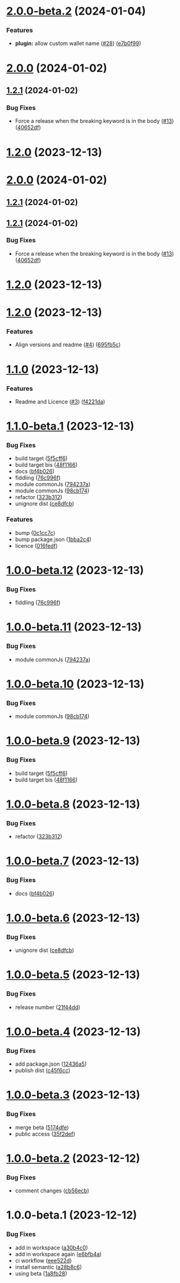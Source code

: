 # [2.0.0-beta.2](https://github.com/ChainSafe/cypress-polkadot-wallet/compare/v2.0.0-beta.1...v2.0.0-beta.2) (2024-01-04)


### Features

* **plugin:** allow custom wallet name ([#28](https://github.com/ChainSafe/cypress-polkadot-wallet/issues/28)) ([e7b0f99](https://github.com/ChainSafe/cypress-polkadot-wallet/commit/e7b0f99217b1cf2e17dca42449814afacc114da1))

# [2.0.0](https://github.com/ChainSafe/cypress-polkadot-wallet/compare/v1.2.1...v2.0.0) (2024-01-02)

## [1.2.1](https://github.com/ChainSafe/cypress-polkadot-wallet/compare/v1.2.0...v1.2.1) (2024-01-02)

### Bug Fixes

- Force a release when the breaking keyword is in the body ([#13](https://github.com/ChainSafe/cypress-polkadot-wallet/issues/13)) ([40652df](https://github.com/ChainSafe/cypress-polkadot-wallet/commit/40652df7f4cfb06e876cf37ef9720013e3b97f7b))

# [1.2.0](https://github.com/ChainSafe/cypress-polkadot-wallet/compare/v1.1.0...v1.2.0) (2023-12-13)

# [2.0.0](https://github.com/ChainSafe/cypress-polkadot-wallet/compare/v1.2.1...v2.0.0) (2024-01-02)

## [1.2.1](https://github.com/ChainSafe/cypress-polkadot-wallet/compare/v1.2.0...v1.2.1) (2024-01-02)

## [1.2.1](https://github.com/ChainSafe/cypress-polkadot-wallet/compare/v1.2.0...v1.2.1) (2024-01-02)

### Bug Fixes

- Force a release when the breaking keyword is in the body ([#13](https://github.com/ChainSafe/cypress-polkadot-wallet/issues/13)) ([40652df](https://github.com/ChainSafe/cypress-polkadot-wallet/commit/40652df7f4cfb06e876cf37ef9720013e3b97f7b))

# [1.2.0](https://github.com/ChainSafe/cypress-polkadot-wallet/compare/v1.1.0...v1.2.0) (2023-12-13)

# [1.2.0](https://github.com/ChainSafe/cypress-polkadot-wallet/compare/v1.1.0...v1.2.0) (2023-12-13)

### Features

- Align versions and readme ([#4](https://github.com/ChainSafe/cypress-polkadot-wallet/issues/4)) ([695fb5c](https://github.com/ChainSafe/cypress-polkadot-wallet/commit/695fb5c8762f0b4ce2e0212e5b7a35b1fd6a914a))

# [1.1.0](https://github.com/ChainSafe/cypress-polkadot-wallet/compare/v1.0.0...v1.1.0) (2023-12-13)

### Features

- Readme and Licence ([#3](https://github.com/ChainSafe/cypress-polkadot-wallet/issues/3)) ([f4221da](https://github.com/ChainSafe/cypress-polkadot-wallet/commit/f4221da7fde09ea3e9109d1eec23455c1a9ac287))

# [1.1.0-beta.1](https://github.com/ChainSafe/cypress-polkadot-wallet/compare/v1.0.0...v1.1.0-beta.1) (2023-12-13)

### Bug Fixes

- build target ([5f5cff6](https://github.com/ChainSafe/cypress-polkadot-wallet/commit/5f5cff6278f5b021a466d3f82ffb001010c3e936))
- build target bis ([48f1166](https://github.com/ChainSafe/cypress-polkadot-wallet/commit/48f11661b588c58d6970bb89affe3af255ee7a23))
- docs ([bf4b026](https://github.com/ChainSafe/cypress-polkadot-wallet/commit/bf4b02628b28b4299ebfbb4dcd8ebcde7f4276a6))
- fiddling ([76c996f](https://github.com/ChainSafe/cypress-polkadot-wallet/commit/76c996ff09ece4062d76a131224207bf005a3b79))
- module commonJs ([794237a](https://github.com/ChainSafe/cypress-polkadot-wallet/commit/794237ac7f1f74727910efc1a48beded4b42fbc3))
- module commonJs ([98cb174](https://github.com/ChainSafe/cypress-polkadot-wallet/commit/98cb174723e8a9eb4ca867f98b8c11449e7534b7))
- refactor ([323b312](https://github.com/ChainSafe/cypress-polkadot-wallet/commit/323b31202db131c33ccffbea03d9b03c510dbc37))
- unignore dist ([ce8dfcb](https://github.com/ChainSafe/cypress-polkadot-wallet/commit/ce8dfcbca1d39faf6df69ebd466d299d15c35cc9))

### Features

- bump ([0c1cc7c](https://github.com/ChainSafe/cypress-polkadot-wallet/commit/0c1cc7c848b001247d60346abb6d141d72a79e39))
- bump package.json ([1bba2c4](https://github.com/ChainSafe/cypress-polkadot-wallet/commit/1bba2c45548d66775e1e0cf820914fd7787ac0b5))
- licence ([016fedf](https://github.com/ChainSafe/cypress-polkadot-wallet/commit/016fedff2aa9bfdd58cef751c226f7c2bd7fe720))

# [1.0.0-beta.12](https://github.com/ChainSafe/cypress-polkadot-wallet/compare/v1.0.0-beta.11...v1.0.0-beta.12) (2023-12-13)

### Bug Fixes

- fiddling ([76c996f](https://github.com/ChainSafe/cypress-polkadot-wallet/commit/76c996ff09ece4062d76a131224207bf005a3b79))

# [1.0.0-beta.11](https://github.com/ChainSafe/cypress-polkadot-wallet/compare/v1.0.0-beta.10...v1.0.0-beta.11) (2023-12-13)

### Bug Fixes

- module commonJs ([794237a](https://github.com/ChainSafe/cypress-polkadot-wallet/commit/794237ac7f1f74727910efc1a48beded4b42fbc3))

# [1.0.0-beta.10](https://github.com/ChainSafe/cypress-polkadot-wallet/compare/v1.0.0-beta.9...v1.0.0-beta.10) (2023-12-13)

### Bug Fixes

- module commonJs ([98cb174](https://github.com/ChainSafe/cypress-polkadot-wallet/commit/98cb174723e8a9eb4ca867f98b8c11449e7534b7))

# [1.0.0-beta.9](https://github.com/ChainSafe/cypress-polkadot-wallet/compare/v1.0.0-beta.8...v1.0.0-beta.9) (2023-12-13)

### Bug Fixes

- build target ([5f5cff6](https://github.com/ChainSafe/cypress-polkadot-wallet/commit/5f5cff6278f5b021a466d3f82ffb001010c3e936))
- build target bis ([48f1166](https://github.com/ChainSafe/cypress-polkadot-wallet/commit/48f11661b588c58d6970bb89affe3af255ee7a23))

# [1.0.0-beta.8](https://github.com/ChainSafe/cypress-polkadot-wallet/compare/v1.0.0-beta.7...v1.0.0-beta.8) (2023-12-13)

### Bug Fixes

- refactor ([323b312](https://github.com/ChainSafe/cypress-polkadot-wallet/commit/323b31202db131c33ccffbea03d9b03c510dbc37))

# [1.0.0-beta.7](https://github.com/ChainSafe/cypress-polkadot-wallet/compare/v1.0.0-beta.6...v1.0.0-beta.7) (2023-12-13)

### Bug Fixes

- docs ([bf4b026](https://github.com/ChainSafe/cypress-polkadot-wallet/commit/bf4b02628b28b4299ebfbb4dcd8ebcde7f4276a6))

# [1.0.0-beta.6](https://github.com/ChainSafe/cypress-polkadot-wallet/compare/v1.0.0-beta.5...v1.0.0-beta.6) (2023-12-13)

### Bug Fixes

- unignore dist ([ce8dfcb](https://github.com/ChainSafe/cypress-polkadot-wallet/commit/ce8dfcbca1d39faf6df69ebd466d299d15c35cc9))

# [1.0.0-beta.5](https://github.com/ChainSafe/cypress-polkadot-wallet/compare/v1.0.0-beta.4...v1.0.0-beta.5) (2023-12-13)

### Bug Fixes

- release number ([21f44dd](https://github.com/ChainSafe/cypress-polkadot-wallet/commit/21f44dd4d68baa2ed5e232ada8746c197a163112))

# [1.0.0-beta.4](https://github.com/ChainSafe/cypress-polkadot-wallet/compare/v1.0.0-beta.3...v1.0.0-beta.4) (2023-12-13)

### Bug Fixes

- add package.json ([12436a5](https://github.com/ChainSafe/cypress-polkadot-wallet/commit/12436a58a2ad2a15394a6cd50a4e13e83bcec036))
- publish dist ([c45f6cc](https://github.com/ChainSafe/cypress-polkadot-wallet/commit/c45f6cce57ea692b3ec1122b307a0ac0847e0eb1))

# [1.0.0-beta.3](https://github.com/ChainSafe/cypress-polkadot-wallet/compare/v1.0.0-beta.2...v1.0.0-beta.3) (2023-12-13)

### Bug Fixes

- merge beta ([5174dfe](https://github.com/ChainSafe/cypress-polkadot-wallet/commit/5174dfe0c92837ae061ee22c2c9ae7e31e791ab2))
- public access ([35f2def](https://github.com/ChainSafe/cypress-polkadot-wallet/commit/35f2def9169118ca5b9abfb4461704fd71dd80ce))

# [1.0.0-beta.2](https://github.com/ChainSafe/cypress-polkadot-wallet/compare/v1.0.0-beta.1...v1.0.0-beta.2) (2023-12-12)

### Bug Fixes

- comment changes ([cb56ecb](https://github.com/ChainSafe/cypress-polkadot-wallet/commit/cb56ecb27935ce6470219b487589279f8ec52478))

# 1.0.0-beta.1 (2023-12-12)

### Bug Fixes

- add in workspace ([a30b4c0](https://github.com/ChainSafe/cypress-polkadot-wallet/commit/a30b4c07daf300570e5d8741341bddc57030f765))
- add in workspace again ([e6bfb4a](https://github.com/ChainSafe/cypress-polkadot-wallet/commit/e6bfb4acb53ed3d94e0c6c35c1668085048d0813))
- ci workflow ([eee522d](https://github.com/ChainSafe/cypress-polkadot-wallet/commit/eee522d548d0fb3c5f7a812f775b5fbe247cebdb))
- install semantic ([a28b8c6](https://github.com/ChainSafe/cypress-polkadot-wallet/commit/a28b8c6e7cd083cf3b5ca51f3d81b2ba8c6a106e))
- using beta ([1a8fb28](https://github.com/ChainSafe/cypress-polkadot-wallet/commit/1a8fb28f41b39adf0f5e680d1b34eac0c7b6a606))
